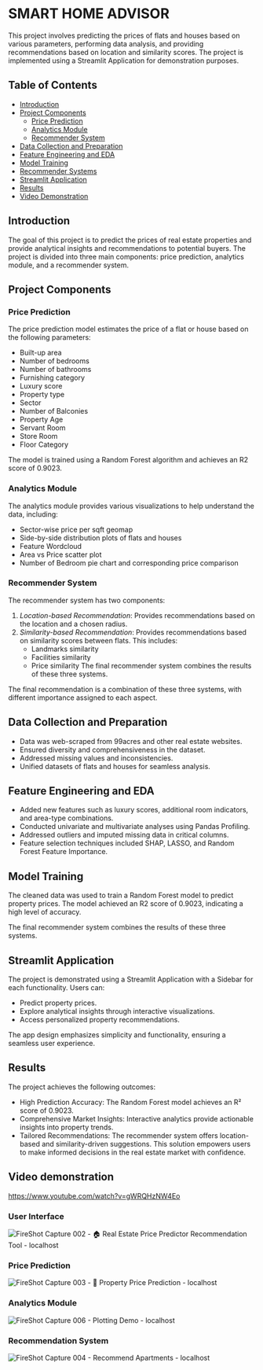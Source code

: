 # SMART HOME ADVISOR

This project involves predicting the prices of flats and houses based on various parameters, performing data analysis, and providing recommendations based on location and similarity scores. The project is implemented using a Streamlit Application for demonstration purposes.

## Table of Contents

- [Introduction](#introduction)
- [Project Components](#project-components)
  - [Price Prediction](#price-prediction)
  - [Analytics Module](#analytics-module)
  - [Recommender System](#recommender-system)
- [Data Collection and Preparation](#data-collection-and-preparation)
- [Feature Engineering and EDA](#feature-engineering-and-eda)
- [Model Training](#model-training)
- [Recommender Systems](#recommender-systems)
- [Streamlit Application](#streamlit-application)
- [Results](#results)
- [Video Demonstration](#video-demonstration)

## Introduction

The goal of this project is to predict the prices of real estate properties and provide analytical insights and recommendations to potential buyers. The project is divided into three main components: price prediction, analytics module, and a recommender system.

## Project Components

### Price Prediction

The price prediction model estimates the price of a flat or house based on the following parameters:
- Built-up area
- Number of bedrooms
- Number of bathrooms
- Furnishing category
- Luxury score
- Property type
- Sector
- Number of Balconies
- Property Age
- Servant Room
- Store Room
- Floor Category

The model is trained using a Random Forest algorithm and achieves an R2 score of 0.9023.

### Analytics Module

The analytics module provides various visualizations to help understand the data, including:
- Sector-wise price per sqft geomap
- Side-by-side distribution plots of flats and houses
- Feature Wordcloud
- Area vs Price scatter plot
- Number of Bedroom pie chart and corresponding price comparison

### Recommender System

The recommender system has two components:
1. *Location-based Recommendation*: Provides recommendations based on the location and a chosen radius.
2. *Similarity-based Recommendation*: Provides recommendations based on similarity scores between flats. This includes:
   - Landmarks similarity
   - Facilities similarity
   - Price similarity
     The final recommender system combines the results of these three systems.

The final recommendation is a combination of these three systems, with different importance assigned to each aspect.

## Data Collection and Preparation

* Data was web-scraped from 99acres and other real estate websites.
* Ensured diversity and comprehensiveness in the dataset.
* Addressed missing values and inconsistencies.
* Unified datasets of flats and houses for seamless analysis.

## Feature Engineering and EDA

* Added new features such as luxury scores, additional room indicators, and area-type combinations.
* Conducted univariate and multivariate analyses using Pandas Profiling.
* Addressed outliers and imputed missing data in critical columns.
* Feature selection techniques included SHAP, LASSO, and Random Forest Feature Importance.

## Model Training

The cleaned data was used to train a Random Forest model to predict property prices. The model achieved an R2 score of 0.9023, indicating a high level of accuracy.

The final recommender system combines the results of these three systems.

## Streamlit Application

The project is demonstrated using a Streamlit Application with a Sidebar for each functionality. Users can:
- Predict property prices.
- Explore analytical insights through interactive visualizations.
- Access personalized property recommendations.

The app design emphasizes simplicity and functionality, ensuring a seamless user experience.

## Results

The project achieves the following outcomes:

* High Prediction Accuracy: The Random Forest model achieves an R² score of 0.9023.
* Comprehensive Market Insights: Interactive analytics provide actionable insights into property trends.
* Tailored Recommendations: The recommender system offers location-based and similarity-driven suggestions.
This solution empowers users to make informed decisions in the real estate market with confidence.

## Video demonstration
https://www.youtube.com/watch?v=gWRQHzNW4Eo

### User Interface
![FireShot Capture 002 - 🏠 Real Estate Price Predictor   Recommendation Tool - localhost](https://github.com/user-attachments/assets/91d0ac8d-bc8e-4a0d-b2de-caefa64fb95c)

### Price Prediction
![FireShot Capture 003 - 🏡 Property Price Prediction - localhost](https://github.com/user-attachments/assets/12354cb0-dba8-4338-a80e-33995544c389)

### Analytics Module
![FireShot Capture 006 - Plotting Demo - localhost](https://github.com/user-attachments/assets/c9408fbf-43e0-4d3c-8f67-7aad22831a9e)

### Recommendation System
![FireShot Capture 004 - Recommend Apartments - localhost](https://github.com/user-attachments/assets/122e7305-4d44-40a4-861a-2a0617a877e0)
